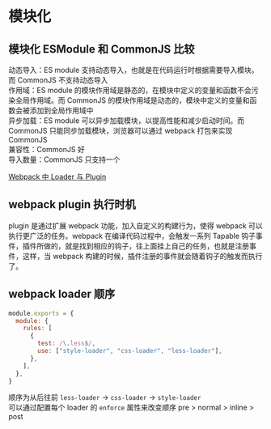 # 模块化

## 模块化 ESModule 和 CommonJS 比较

动态导入：ES module 支持动态导入，也就是在代码运行时根据需要导入模块。而 CommonJS 不支持动态导入  
作用域：ES module 的模块作用域是静态的，在模块中定义的变量和函数不会污染全局作用域。而 CommonJS 的模块作用域是动态的，模块中定义的变量和函数会被添加到全局作用域中  
异步加载：ES module 可以异步加载模块，以提高性能和减少启动时间。而 CommonJS 只能同步加载模块，浏览器可以通过 webpack 打包来实现 CommonJS  
兼容性：CommonJS 好  
导入数量：CommonJS 只支持一个

[Webpack 中 Loader 与 Plugin](https://blog.csdn.net/liu19721018/article/details/125763634)

## webpack plugin 执行时机

plugin 是通过扩展 webpack 功能，加入自定义的构建行为，使得 webpack 可以执行更广泛的任务。webpack 在编译代码过程中，会触发一系列 Tapable 钩子事件，插件所做的，就是找到相应的钩子，往上面挂上自己的任务，也就是注册事件，这样，当 webpack 构建的时候，插件注册的事件就会随着钩子的触发而执行了。

## webpack loader 顺序

```js
module.exports = {
  module: {
    rules: [
      {
        test: /\.less$/,
        use: ["style-loader", "css-loader", "less-loader"],
      },
    ],
  },
}
```

顺序为从后往前 `less-loader` -> `css-loader` -> `style-loader`  
可以通过配置每个 loader 的 `enforce` 属性来改变顺序 pre > normal > inline > post
